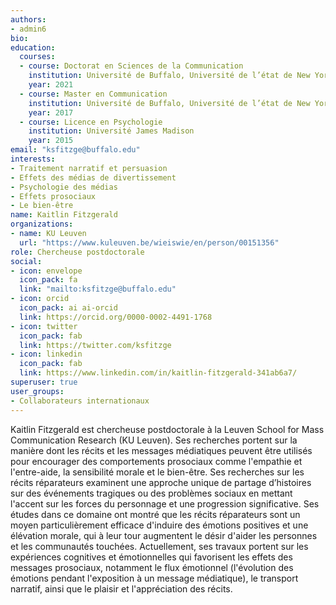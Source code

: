 ```yaml
---
authors:
- admin6
bio: 
education:
  courses:
  - course: Doctorat en Sciences de la Communication
    institution: Université de Buffalo, Université de l’état de New York
    year: 2021
  - course: Master en Communication
    institution: Université de Buffalo, Université de l’état de New York
    year: 2017
  - course: Licence en Psychologie
    institution: Université James Madison
    year: 2015
email: "ksfitzge@buffalo.edu"
interests:
- Traitement narratif et persuasion
- Effets des médias de divertissement
- Psychologie des médias
- Effets prosociaux
- Le bien-être
name: Kaitlin Fitzgerald
organizations:
- name: KU Leuven
  url: "https://www.kuleuven.be/wieiswie/en/person/00151356"
role: Chercheuse postdoctorale
social:
- icon: envelope
  icon_pack: fa
  link: "mailto:ksfitzge@buffalo.edu"
- icon: orcid
  icon_pack: ai ai-orcid
  link: https://orcid.org/0000-0002-4491-1768
- icon: twitter
  icon_pack: fab
  link: https://twitter.com/ksfitzge
- icon: linkedin
  icon_pack: fab
  link: https://www.linkedin.com/in/kaitlin-fitzgerald-341ab6a7/
superuser: true
user_groups:
- Collaborateurs internationaux
---
```


Kaitlin Fitzgerald est chercheuse postdoctorale à la Leuven School for Mass Communication Research (KU Leuven). Ses recherches portent sur la manière dont les récits et les messages médiatiques peuvent être utilisés pour encourager des comportements prosociaux comme l'empathie et l'entre-aide, la sensibilité morale et le bien-être. Ses recherches sur les récits réparateurs examinent une approche unique de partage d’histoires sur des événements tragiques ou des problèmes sociaux en mettant l'accent sur les forces du personnage et une progression significative. Ses études dans ce domaine ont montré que les récits réparateurs sont un moyen particulièrement efficace d'induire des émotions positives et une élévation morale, qui à leur tour augmentent le désir d'aider les personnes et les communautés touchées. Actuellement, ses travaux portent sur les expériences cognitives et émotionnelles qui favorisent les effets des messages prosociaux, notamment le flux émotionnel (l'évolution des émotions pendant l'exposition à un message médiatique), le transport narratif, ainsi que le plaisir et l'appréciation des récits.